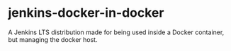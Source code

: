 # jenkins-docker-in-docker
A Jenkins LTS distribution made for being used inside a Docker container, but managing the docker host.
